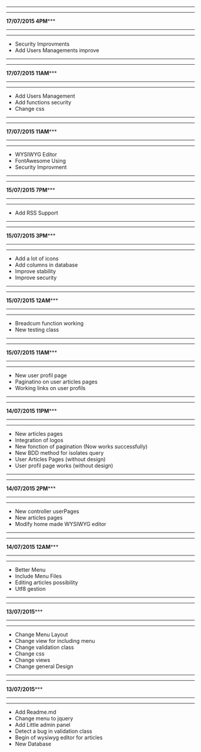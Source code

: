 *********************************************
*********************************************
****************17/07/2015 4PM*******************
*********************************************
*********************************************
- Security Improvments
- Add Users Managements improve

*********************************************
*********************************************
****************17/07/2015 11AM*******************
*********************************************
*********************************************
- Add Users Management
- Add functions security
- Change css

*********************************************
*********************************************
****************17/07/2015 11AM*******************
*********************************************
*********************************************
- WYSIWYG Editor
- FontAwesome Using
- Security Improvment


*********************************************
*********************************************
****************15/07/2015 7PM*******************
*********************************************
*********************************************
- Add RSS Support

*********************************************
*********************************************
****************15/07/2015 3PM*******************
*********************************************
*********************************************
- Add a lot of icons
- Add columns in database
- Improve stability
- Improve security

*********************************************
*********************************************
****************15/07/2015 12AM*******************
*********************************************
*********************************************
- Breadcum function working
- New testing class

*********************************************
*********************************************
****************15/07/2015 11AM*******************
*********************************************
*********************************************
- New user profil page
- Paginatino on user articles pages
- Working links on user profils

*********************************************
*********************************************
****************14/07/2015 11PM*******************
*********************************************
*********************************************
- New articles pages
- Integration of logos
- New fonction of pagination (Now works successfully)
- New BDD method for isolates query
- User Articles Pages (without design)
- User profil page works (without design)

*********************************************
*********************************************
****************14/07/2015 2PM*******************
*********************************************
*********************************************
- New controller userPages
- New articles pages
- Modify home made WYSIWYG editor

*********************************************
*********************************************
****************14/07/2015 12AM*******************
*********************************************
*********************************************
- Better Menu
- Include Menu Files
- Editing articles possibility
- Utf8 gestion


*********************************************
*********************************************
****************13/07/2015*******************
*********************************************
*********************************************
- Change Menu Layout
- Change view for including menu
- Change validation class
- Change css
- Change views
- Change general Design




*********************************************
*********************************************
****************13/07/2015*******************
*********************************************
*********************************************
- Add Readme.md
- Change menu to jquery
- Add Little admin panel
- Detect a bug in validation class
- Begin of wysiwyg editor for articles
- New Database